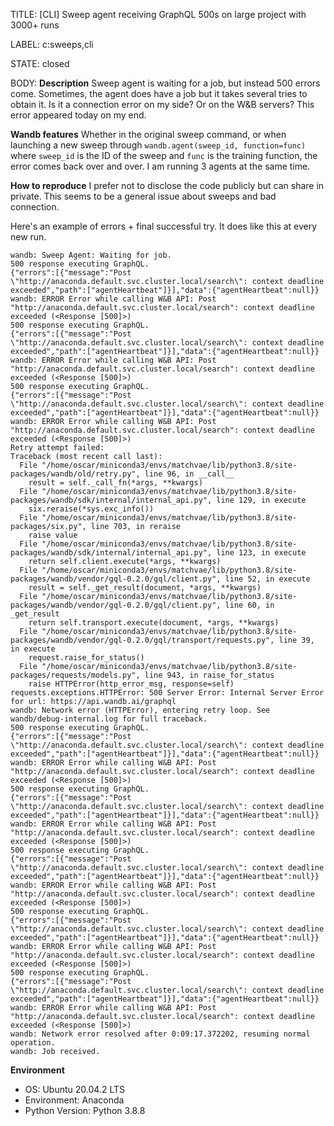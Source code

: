 TITLE:
[CLI] Sweep agent receiving GraphQL 500s on large project with 3000+ runs

LABEL:
c:sweeps,cli

STATE:
closed

BODY:
**Description**
Sweep agent is waiting for a job, but instead 500 errors come. Sometimes, the agent does have a job but it takes several tries to obtain it. Is it a connection error on my side? Or on the W&B servers? This error appeared today on my end.

**Wandb features**
Whether in the original sweep command, or when launching a new sweep through `wandb.agent(sweep_id, function=func)` where `sweep_id` is the ID of the sweep and `func` is the training function, the error comes back over and over. I am running 3 agents at the same time.

**How to reproduce**
I prefer not to disclose the code publicly but can share in private. This seems to be a general issue about sweeps and bad connection.

Here's an example of errors + final successful try. It does like this at every new run.
```
wandb: Sweep Agent: Waiting for job.
500 response executing GraphQL.
{"errors":[{"message":"Post \"http://anaconda.default.svc.cluster.local/search\": context deadline exceeded","path":["agentHeartbeat"]}],"data":{"agentHeartbeat":null}}
wandb: ERROR Error while calling W&B API: Post "http://anaconda.default.svc.cluster.local/search": context deadline exceeded (<Response [500]>)
500 response executing GraphQL.
{"errors":[{"message":"Post \"http://anaconda.default.svc.cluster.local/search\": context deadline exceeded","path":["agentHeartbeat"]}],"data":{"agentHeartbeat":null}}
wandb: ERROR Error while calling W&B API: Post "http://anaconda.default.svc.cluster.local/search": context deadline exceeded (<Response [500]>)
500 response executing GraphQL.
{"errors":[{"message":"Post \"http://anaconda.default.svc.cluster.local/search\": context deadline exceeded","path":["agentHeartbeat"]}],"data":{"agentHeartbeat":null}}
wandb: ERROR Error while calling W&B API: Post "http://anaconda.default.svc.cluster.local/search": context deadline exceeded (<Response [500]>)
Retry attempt failed:
Traceback (most recent call last):
  File "/home/oscar/miniconda3/envs/matchvae/lib/python3.8/site-packages/wandb/old/retry.py", line 96, in __call__
    result = self._call_fn(*args, **kwargs)
  File "/home/oscar/miniconda3/envs/matchvae/lib/python3.8/site-packages/wandb/sdk/internal/internal_api.py", line 129, in execute
    six.reraise(*sys.exc_info())
  File "/home/oscar/miniconda3/envs/matchvae/lib/python3.8/site-packages/six.py", line 703, in reraise
    raise value
  File "/home/oscar/miniconda3/envs/matchvae/lib/python3.8/site-packages/wandb/sdk/internal/internal_api.py", line 123, in execute
    return self.client.execute(*args, **kwargs)
  File "/home/oscar/miniconda3/envs/matchvae/lib/python3.8/site-packages/wandb/vendor/gql-0.2.0/gql/client.py", line 52, in execute
    result = self._get_result(document, *args, **kwargs)
  File "/home/oscar/miniconda3/envs/matchvae/lib/python3.8/site-packages/wandb/vendor/gql-0.2.0/gql/client.py", line 60, in _get_result
    return self.transport.execute(document, *args, **kwargs)
  File "/home/oscar/miniconda3/envs/matchvae/lib/python3.8/site-packages/wandb/vendor/gql-0.2.0/gql/transport/requests.py", line 39, in execute
    request.raise_for_status()
  File "/home/oscar/miniconda3/envs/matchvae/lib/python3.8/site-packages/requests/models.py", line 943, in raise_for_status
    raise HTTPError(http_error_msg, response=self)
requests.exceptions.HTTPError: 500 Server Error: Internal Server Error for url: https://api.wandb.ai/graphql
wandb: Network error (HTTPError), entering retry loop. See wandb/debug-internal.log for full traceback.
500 response executing GraphQL.
{"errors":[{"message":"Post \"http://anaconda.default.svc.cluster.local/search\": context deadline exceeded","path":["agentHeartbeat"]}],"data":{"agentHeartbeat":null}}
wandb: ERROR Error while calling W&B API: Post "http://anaconda.default.svc.cluster.local/search": context deadline exceeded (<Response [500]>)
500 response executing GraphQL.
{"errors":[{"message":"Post \"http://anaconda.default.svc.cluster.local/search\": context deadline exceeded","path":["agentHeartbeat"]}],"data":{"agentHeartbeat":null}}
wandb: ERROR Error while calling W&B API: Post "http://anaconda.default.svc.cluster.local/search": context deadline exceeded (<Response [500]>)
500 response executing GraphQL.
{"errors":[{"message":"Post \"http://anaconda.default.svc.cluster.local/search\": context deadline exceeded","path":["agentHeartbeat"]}],"data":{"agentHeartbeat":null}}
wandb: ERROR Error while calling W&B API: Post "http://anaconda.default.svc.cluster.local/search": context deadline exceeded (<Response [500]>)
500 response executing GraphQL.
{"errors":[{"message":"Post \"http://anaconda.default.svc.cluster.local/search\": context deadline exceeded","path":["agentHeartbeat"]}],"data":{"agentHeartbeat":null}}
wandb: ERROR Error while calling W&B API: Post "http://anaconda.default.svc.cluster.local/search": context deadline exceeded (<Response [500]>)
500 response executing GraphQL.
{"errors":[{"message":"Post \"http://anaconda.default.svc.cluster.local/search\": context deadline exceeded","path":["agentHeartbeat"]}],"data":{"agentHeartbeat":null}}
wandb: ERROR Error while calling W&B API: Post "http://anaconda.default.svc.cluster.local/search": context deadline exceeded (<Response [500]>)
wandb: Network error resolved after 0:09:17.372202, resuming normal operation.
wandb: Job received.
```

**Environment**
- OS: Ubuntu 20.04.2 LTS
- Environment: Anaconda
- Python Version: Python 3.8.8



